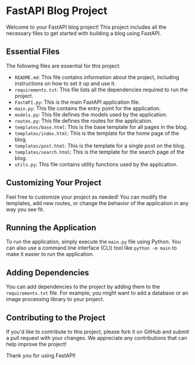 # FastAPI Blog Project

Welcome to your FastAPI blog project! This project includes all the necessary files to get started with building a blog using FastAPI.

## Essential Files

The following files are essential for this project:

* `README.md`: This file contains information about the project, including instructions on how to set it up and use it.
* `requirements.txt`: This file lists all the dependencies required to run the project.
* `FastAPI.py`: This is the main FastAPI application file.
* `main.py`: This file contains the entry point for the application.
* `models.py`: This file defines the models used by the application.
* `routes.py`: This file defines the routes for the application.
* `templates/base.html`: This is the base template for all pages in the blog.
* `templates/index.html`: This is the template for the home page of the blog.
* `templates/post.html`: This is the template for a single post on the blog.
* `templates/search.html`: This is the template for the search page of the blog.
* `utils.py`: This file contains utility functions used by the application.

## Customizing Your Project

Feel free to customize your project as needed! You can modify the templates, add new routes, or change the behavior of the application in any way you see fit.

## Running the Application

To run the application, simply execute the `main.py` file using Python. You can also use a command line interface (CLI) tool like `python -m main` to make it easier to run the application.

## Adding Dependencies

You can add dependencies to the project by adding them to the `requirements.txt` file. For example, you might want to add a database or an image processing library to your project.

## Contributing to the Project

If you'd like to contribute to this project, please fork it on GitHub and submit a pull request with your changes. We appreciate any contributions that can help improve the project!

Thank you for using FastAPI!